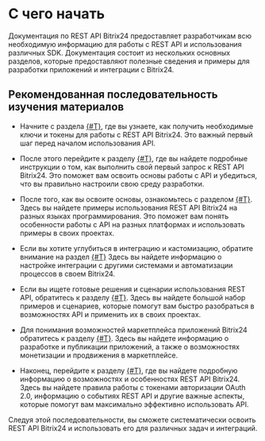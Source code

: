 # С чего начать

Документация по REST API Bitrix24 предоставляет разработчикам всю необходимую информацию для работы с REST API и использования различных SDK. Документация состоит из нескольких основных разделов, которые предоставляют полезные сведения и примеры для разработки приложений и интеграции с Bitrix24.

## Рекомендованная последовательность изучения материалов

- Начните с раздела [{#T}](./access-to-rest-api.md), где вы узнаете, как получить необходимые ключи и токены для работы с REST API Bitrix24. Это важный первый шаг перед началом использования API.

- После этого перейдите к разделу [{#T}](./first-rest-api-call.md), где вы найдете подробные инструкции о том, как выполнить свой первый запрос к REST API Bitrix24. Это поможет вам освоить основы работы с API и убедиться, что вы правильно настроили свою среду разработки.

- После того, как вы освоите основы, ознакомьтесь с разделом [{#T}](./how-to-use-examples.md). Здесь вы найдете примеры использования REST API Bitrix24 на разных языках программирования. Это поможет вам понять особенности работы с API на разных платформах и использовать примеры в своих проектах.

- Если вы хотите углубиться в интеграцию и кастомизацию, обратите внимание на раздел [{#T}](./local-integrations/index.md) Здесь вы найдете информацию о настройке интеграции с другими системами и автоматизации процессов в своем Bitrix24.

- Если вы ищете готовые решения и сценарии использования REST API, обратитесь к разделу [{#T}](./tutorials/index.md). Здесь вы найдете большой набор примеров и сценариев, которые помогут вам быстро разобраться в возможностях API и применить их в своих проектах.

- Для понимания возможностей маркетплейса приложений Bitrix24 обратитесь к разделу [{#T}](./market/index.md). Здесь вы найдете информацию о разработке и публикации приложений, а также о возможностях монетизации и продвижения в маркетплейсе.

- Наконец, перейдите к разделу [{#T}](./api-reference/index.md), где вы найдете подробную информацию о возможностях и особенностях REST API Bitrix24. Здесь вы найдете правила работы с токенами авторизации OAuth 2.0, информацию о событиях REST API и другие важные аспекты, которые помогут вам максимально эффективно использовать API.

Следуя этой последовательности, вы сможете систематически освоить REST API Bitrix24 и использовать его для различных задач и интеграций.
